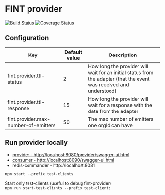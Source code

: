 # FINT provider

[![Build Status](https://travis-ci.org/FINTprosjektet/fint-provider.svg?branch=master)](https://travis-ci.org/FINTprosjektet/fint-provider)
[![Coverage Status](https://coveralls.io/repos/github/FINTprosjektet/fint-provider/badge.svg?branch=master)](https://coveralls.io/github/FINTprosjektet/fint-provider?branch=master)

## Configuration

| Key | Default value | Description |
|-----|---------------|-------------|
| fint.provider.ttl-status | 2 | How long the provider will wait for an initial status from the adapter (that the event was received and understood) |
| fint.provider.ttl-response | 15 | How long the provider will wait for a response with the data from the adapter |
| fint.provider.max-number-of-emitters | 50 | The max number of emitters one orgId can have |

## Run provider locally

* [provider - http://localhost:8080/provider/swagger-ui.html](http://localhost:8080/swagger-ui.html)
* [consumer - http://localhost:8090/swagger-ui.html](http://localhost:8090/swagger-ui.html)
* [redis-commander - http://localhost:8081](http://localhost:8081)

`npm start --prefix test-clients`

Start only test-clients (useful to debug fint-provider)  
`npm run start-test-clients --prefix test-clients`